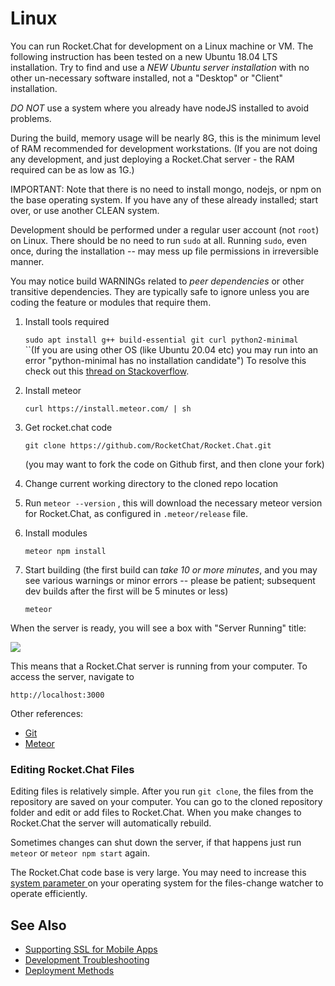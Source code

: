 # Linux

You can run Rocket.Chat for development on a Linux machine or VM. The following instruction has been tested on a new Ubuntu 18.04 LTS installation. Try to find and use a _NEW Ubuntu server installation_ with no other un-necessary software installed, not a "Desktop" or "Client" installation.

_DO NOT_ use a system where you already have nodeJS installed to avoid problems.

During the build, memory usage will be nearly 8G, this is the minimum level of RAM recommended for development workstations. (If you are not doing any development, and just deploying a Rocket.Chat server - the RAM required can be as low as 1G.)

IMPORTANT: Note that there is no need to install mongo, nodejs, or npm on the base operating system. If you have any of these already installed; start over, or use another CLEAN system.

Development should be performed under a regular user account (not `root`) on Linux. There should be no need to run `sudo` at all. Running `sudo`, even once, during the installation -- may mess up file permissions in irreversible manner.

You may notice build WARNINGs related to _peer dependencies_ or other transitive dependencies. They are typically safe to ignore unless you are coding the feature or modules that require them.

1.  Install tools required

    `sudo apt install g++ build-essential git curl python2-minimal`\
    ``(If you are using other OS (like Ubuntu 20.04 etc) you may run into an error "python-minimal has no installation candidate") To resolve this check out this [thread on Stackoverflow](https://askubuntu.com/questions/422975/e-package-python-software-properties-has-no-installation-candidate).
2.  Install meteor

    `curl https://install.meteor.com/ | sh`
3.  Get rocket.chat code

    `git clone https://github.com/RocketChat/Rocket.Chat.git`

    (you may want to fork the code on Github first, and then clone your fork)
4. Change current working directory to the cloned repo location
5. Run `meteor --version` , this will download the necessary meteor version for Rocket.Chat, as configured in `.meteor/release` file.
6.  Install modules

    `meteor npm install`
7.  Start building (the first build can _take 10 or more minutes_, and you may see various warnings or minor errors -- please be patient; subsequent dev builds after the first will be 5 minutes or less)

    `meteor`

When the server is ready, you will see a box with "Server Running" title:

![](<../../.gitbook/assets/image (5).png>)

This means that a Rocket.Chat server is running from your computer. To access the server, navigate to

`http://localhost:3000`

Other references:

* [Git](https://git-scm.com/book/en/v2/Getting-Started-Installing-Git)
* [Meteor](https://www.meteor.com/install)

### Editing Rocket.Chat Files

Editing files is relatively simple. After you run `git clone`, the files from the repository are saved on your computer. You can go to the cloned repository folder and edit or add files to Rocket.Chat. When you make changes to Rocket.Chat the server will automatically rebuild.

Sometimes changes can shut down the server, if that happens just run `meteor` or `meteor npm start` again.

The Rocket.Chat code base is very large. You may need to increase this [system parameter ](https://github.com/meteor/docs/blob/master/long-form/file-change-watcher-efficiency.md)on your operating system for the files-change watcher to operate efficiently.

## See Also

* [Supporting SSL for Mobile Apps](../../mobile-app/mobile-app-environment-setup/supporting-ssl-for-development-on-rocket.chat.md)
* [Development Troubleshooting](../contribute-to-rocket.chat/troubleshooting.md)
* [Deployment Methods](linux.md)
